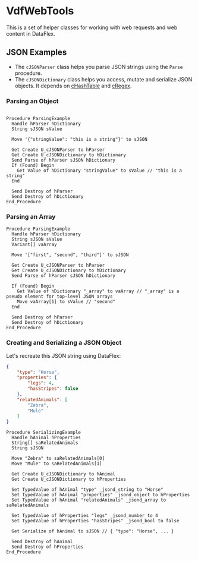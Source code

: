 # VdfWebTools

This is a set of helper classes for working with web requests and web content in DataFlex.

## JSON Examples

* The `cJSONParser` class helps you parse JSON strings using the `Parse` procedure.
* The `cJSONDictionary` class helps you access, mutate and serialize JSON objects. It depends on [cHashTable](https://github.com/svan-jansson/cHashTable) and [cRegex](https://github.com/svan-jansson/cRegex).

### Parsing an Object
```dataflex

Procedure ParsingExample
  Handle hParser hDictionary
  String sJSON sValue
  
  Move '{"stringValue": "this is a string"}' to sJSON
  
  Get Create U_cJSONParser to hParser
  Get Create U_cJSONDictionary to hDictionary
  Send Parse of hParser sJSON hDictionary
  If (Found) Begin
    Get Value of hDictionary "stringValue" to sValue // "this is a string"
  End
  
  Send Destroy of hParser
  Send Destroy of hDictionary
End_Procedure

```

### Parsing an Array

```dataflex
Procedure ParsingExample
  Handle hParser hDictionary
  String sJSON sValue
  Variant[] vaArray
  
  Move '["first", "second", "third"]' to sJSON

  Get Create U_cJSONParser to hParser
  Get Create U_cJSONDictionary to hDictionary
  Send Parse of hParser sJSON hDictionary

  If (Found) Begin
    Get Value of hDictionary "_array" to vaArray // "_array" is a pseudo element for top-level JSON arrays
    Move vaArray[1] to sValue // "second"
  End
  
  Send Destroy of hParser
  Send Destroy of hDictionary
End_Procedure
```

### Creating and Serializing a JSON Object

Let's recreate this JSON string using DataFlex:

```json
{
	"type": "Horse",
	"properties": {
		"legs": 4,
		"hasStripes": false
	},
	"relatedAnimals": [
		"Zebra",
		"Mule"
	]
}
```

```dataflex
Procedure SerializingExample
  Handle hAnimal hProperties
  String[] saRelatedAnimals
  String sJSON
  
  Move "Zebra" to saRelatedAnimals[0]
  Move "Mule" to saRelatedAnimals[1]
  
  Get Create U_cJSONDictionary to hAnimal
  Get Create U_cJSONDictionary to hProperties
  
  Set TypedValue of hAnimal "type" _jsond_string to "Horse"
  Set TypedValue of hAnimal "properties" _jsond_object to hProperties
  Set TypedValue of hAnimal "relatedAnimals" _jsond_array to saRelatedAnimals
  
  Set TypedValue of hProperties "legs" _jsond_number to 4
  Set TypedValue of hProperties "hasStripes" _jsond_bool to false
  
  Get Serialize of hAnimal to sJSON // { "type": "Horse", ... }
  
  Send Destroy of hAnimal
  Send Destroy of hProperties
End_Procedure
```

